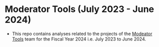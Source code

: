 # Moderator Tools (July 2023 - June 2024)
- This repo contains analyses related to the projects of the [Modeator Tools](https://www.mediawiki.org/wiki/Moderator_Tools) team for the Fiscal Year 2024 i.e. July 2023 to June 2024.